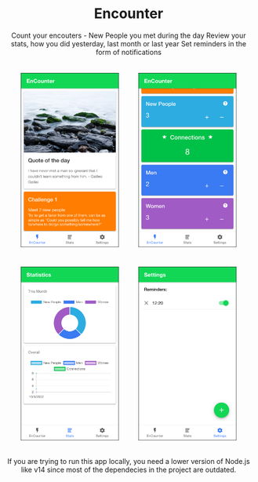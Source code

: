 <h1 style="text-align: center;">Encounter</h1>

<p style="text-align: center;">Count your encouters - New People you met during the day
Review your stats, how you did yesterday, last month or last year
Set reminders in the form of notifications</p>

<div style="display: flex; justify-content: center; align-items: center; flex-wrap: wrap;">
  <img style="width: 200px; height: auto; margin: 20px;" src="showcase/main-1.png" />
  <img style="width: 200px; height: auto; margin: 20px;" src="showcase/main-2.png" />
  <img style="width: 200px; height: auto; margin: 20px;" src="showcase/stats.png" />
  <img style="width: 200px; height: auto; margin: 20px;" src="showcase/reminders.png" />
</div>


<p style="text-align: center;">If you are trying to run this app locally, you need a lower version of Node.js like v14 since most of the dependecies in the project are outdated.</p>

